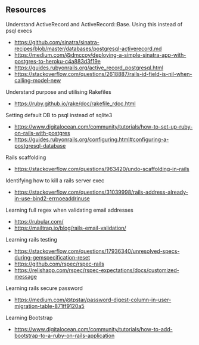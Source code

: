 ## Resources

Understand ActiveRecord and ActiveRecord::Base. Using this instead of psql execs

- https://github.com/sinatra/sinatra-recipes/blob/master/databases/postgresql-activerecord.md
- https://medium.com/@dmccoy/deploying-a-simple-sinatra-app-with-postgres-to-heroku-c4a883d3f19e
- https://guides.rubyonrails.org/active_record_postgresql.html
- https://stackoverflow.com/questions/2618887/rails-id-field-is-nil-when-calling-model-new

Understand purpose and utilising Rakefiles

- https://ruby.github.io/rake/doc/rakefile_rdoc.html

Setting default DB to psql instead of sqlite3

- https://www.digitalocean.com/community/tutorials/how-to-set-up-ruby-on-rails-with-postgres
- https://guides.rubyonrails.org/configuring.html#configuring-a-postgresql-database

Rails scaffolding

- https://stackoverflow.com/questions/963420/undo-scaffolding-in-rails

Identifying how to kill a rails server exec

- https://stackoverflow.com/questions/31039998/rails-address-already-in-use-bind2-errnoeaddrinuse

Learning full regex when validating email addresses

- https://rubular.com/
- https://mailtrap.io/blog/rails-email-validation/

Learning rails testing

- https://stackoverflow.com/questions/17936340/unresolved-specs-during-gemspecification-reset
- https://github.com/rspec/rspec-rails
- https://relishapp.com/rspec/rspec-expectations/docs/customized-message

Learning rails secure password

- https://medium.com/@tpstar/password-digest-column-in-user-migration-table-871ff9120a5

Learning Bootstrap

- https://www.digitalocean.com/community/tutorials/how-to-add-bootstrap-to-a-ruby-on-rails-application
